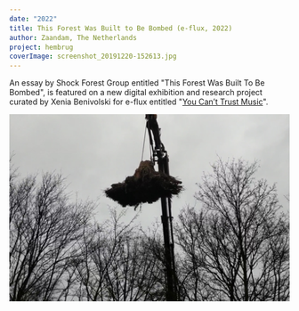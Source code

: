 ```yaml
---
date: "2022"
title: This Forest Was Built to Be Bombed (e-flux, 2022)
author: Zaandam, The Netherlands
project: hembrug
coverImage: screenshot_20191220-152613.jpg
---
```

An essay by Shock Forest Group entitled "This Forest Was Built To Be Bombed", is featured on a new digital exhibition and research project curated by Xenia Benivolski for e-flux entitled "[You Can’t Trust Music](https://yctm.e-flux.com/sonic-boom)".

![](screenshot_20191220-152613.jpg)